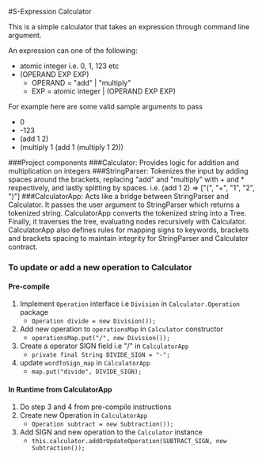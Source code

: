 #S-Expression Calculator

This is a simple calculator that takes an expression through command line argument.

An expression can one of the following:
 - atomic integer i.e. 0, 1, 123 etc 
 - (OPERAND EXP EXP)
    - OPERAND = "add" | "multiply"
    - EXP = atomic integer | (OPERAND EXP EXP)
 
For example here are some valid sample arguments to pass
- 0
- -123 
- (add 1 2)
- (multiply 1 (add 1 (multiply 1 2)))
 
###Project components
###Calculator:
Provides logic for addition and multiplication on integers
###StringParser:
Tokenizes the input by adding spaces around the brackets, replacing "add" and "multiply" 
with + and * respectively, and lastly splitting by spaces.
i.e. (add 1 2) => ["(", "+", "1", "2", ")"] 
###CalculatorApp:
Acts like a bridge between StringParser and Calculator. It passes the user argument
to StringParser which returns a tokenized string. CalculatorApp converts the tokenized 
string into a Tree. Finally, it traverses the tree, evaluating nodes recursively with 
Calculator.
CalculatorApp also defines rules for mapping signs to keywords, brackets and brackets spacing to
maintain integrity for StringParser and Calculator contract.

### To update or add a new operation to Calculator
#### Pre-compile
1. Implement `Operation` interface i.e `Division` in `Calculator.Operation` package
   - `Operation divide = new Division());`
2. Add new operation to  `operationsMap` in `Calculator` constructor
   - `operationsMap.put("/", new Division());`
3. Create a operator SIGN field i.e "/" in `CalculatorApp`
   - `private final String DIVIDE_SIGN = "-";`
4. update `wordToSign_map` in `CalculatorApp`
   - `map.put("divide", DIVIDE_SIGN);`
   
#### In Runtime from CalculatorApp
1. Do step 3 and 4 from pre-compile instructions
1. Create new Operation in `CalculatorApp`
   - `Operation subtract = new Subtraction());`
2. Add SIGN and new operation to the `Calculator` instance
   - `this.calculator.addOrUpdateOperation(SUBTRACT_SIGN, new Subtraction());`





  

